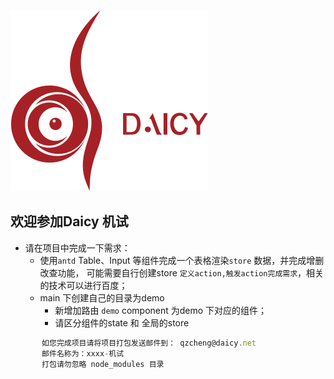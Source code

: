 ![mahua](./img/daicy.png)
## 欢迎参加Daicy 机试
 * 请在项目中完成一下需求：
     *  使用`antd` Table、Input 等组件完成一个表格渲染`store` 数据，并完成增删改查功能，
        可能需要自行创建store `定义action,触发action完成需求`，相关的技术可以进行百度；
     * main 下创建自己的目录为demo
        * 新增加路由  `demo` component 为demo 下对应的组件；
        * 请区分组件的state 和 全局的store
 ```javascript
        如您完成项目请将项目打包发送邮件到： qzcheng@daicy.net
        邮件名称为：xxxx-机试 
        打包请勿忽略 node_modules 目录
 ```
